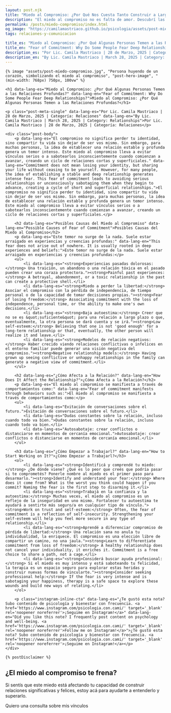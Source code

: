 ```yaml
---
layout: post.njk
title: "Miedo al Compromiso: ¿Por Qué Nos Cuesta Tanto Construir a Largo Plazo? | Blog Camila Mastriaco"
description: "El miedo al compromiso no es falta de amor. Descubrí las causas detrás de este temor, cómo afecta tus relaciones y los pasos que podés dar para superarlo."
permalink: /posts/miedo-compromiso/index.html
og_image: "https://camilamastriaco.github.io/psicologia/assets/post-miedo-compromiso.jpg"
tags: relaciones-y-comunicacion

title_es: "Miedo al Compromiso: ¿Por Qué Algunas Personas Temen a las Relaciones Profundas?"
title_en: "Fear of Commitment: Why Do Some People Fear Deep Relationships?"
description_es: "Por Lic. Camila Mastriaco | 28 de Marzo, 2025 | Categoría: Relaciones"
description_en: "By Lic. Camila Mastriaco | March 28, 2025 | Category: Relationships"
---
```




    {% image "assets/post-miedo-compromiso.jpg", "Persona huyendo de un corazón, simbolizando el miedo al compromiso", "post-hero-image", "(min-width: 768px) 750px, 100vw" %}
    
    <h1 data-lang-es="Miedo al Compromiso: ¿Por Qué Algunas Personas Temen a las Relaciones Profundas?" data-lang-en="Fear of Commitment: Why Do Some People Fear Deep Relationships?">Miedo al Compromiso: ¿Por Qué Algunas Personas Temen a las Relaciones Profundas?</h1>
<div id="share-buttons-container"></div>

    <p class="post-meta-single" data-lang-es="Por Lic. Camila Mastriaco | 28 de Marzo, 2025 | Categoría: Relaciones" data-lang-en="By Lic. Camila Mastriaco | March 28, 2025 | Category: Relationships">Por Lic. Camila Mastriaco | 28 de Marzo, 2025 | Categoría: Relaciones</p>
    
    <div class="post-body">
        <p data-lang-es="El compromiso no significa perder tu identidad, sino compartir tu vida sin dejar de ser vos mismo. Sin embargo, para muchas personas, la idea de establecer una relación estable y profunda genera un temor intenso. Este miedo al compromiso lleva a evitar vínculos serios o a sabotearlos inconscientemente cuando comienzan a avanzar, creando un ciclo de relaciones cortas y superficiales." data-lang-en="Commitment does not mean losing your identity, but sharing your life without ceasing to be yourself. However, for many people, the idea of establishing a stable and deep relationship generates intense fear. This fear of commitment leads to avoiding serious relationships or unconsciously sabotaging them when they begin to advance, creating a cycle of short and superficial relationships.">El compromiso no significa perder tu identidad, sino compartir tu vida sin dejar de ser vos mismo. Sin embargo, para muchas personas, la idea de establecer una relación estable y profunda genera un temor intenso. Este miedo al compromiso lleva a evitar vínculos serios o a sabotearlos inconscientemente cuando comienzan a avanzar, creando un ciclo de relaciones cortas y superficiales.</p>

        <h2 data-lang-es="Posibles Causas del Miedo al Compromiso" data-lang-en="Possible Causes of Fear of Commitment">Posibles Causas del Miedo al Compromiso</h2>
        <p data-lang-es="Este temor no surge de la nada. Suele estar arraigado en experiencias y creencias profundas:" data-lang-en="This fear does not arise out of nowhere. It is usually rooted in deep experiences and beliefs:">Este temor no surge de la nada. Suele estar arraigado en experiencias y creencias profundas:</p>
        <ul>
            <li data-lang-es="<strong>Experiencias pasadas dolorosas:</strong> Una traición, un abandono o una relación tóxica en el pasado pueden crear una coraza protectora."><strong>Painful past experiences:</strong> A betrayal, abandonment, or a toxic relationship in the past can create a protective shell.</li>
            <li data-lang-es="<strong>Miedo a perder la libertad:</strong> Asociar el compromiso con la pérdida de independencia, de tiempo personal o de la capacidad de tomar decisiones propias."><strong>Fear of losing freedom:</strong> Associating commitment with the loss of independence, personal time, or the ability to make one's own decisions.</li>
            <li data-lang-es="<strong>Baja autoestima:</strong> Creer que no se es &quot;suficiente&quot; para una relación a largo plazo o que, eventualmente, la otra persona se dará cuenta y se irá."><strong>Low self-esteem:</strong> Believing that one is not 'good enough' for a long-term relationship or that, eventually, the other person will realize it and leave.</li>
            <li data-lang-es="<strong>Modelos de relación negativos:</strong> Haber crecido viendo relaciones conflictivas o infelices en el entorno familiar puede generar una visión negativa del compromiso."><strong>Negative relationship models:</strong> Having grown up seeing conflictive or unhappy relationships in the family can generate a negative view of commitment.</li>
        </ul>

        <h2 data-lang-es="¿Cómo Afecta a la Relación?" data-lang-en="How Does It Affect the Relationship?">¿Cómo Afecta a la Relación?</h2>
        <p data-lang-es="El miedo al compromiso se manifiesta a través de comportamientos como:" data-lang-en="Fear of commitment manifests through behaviors such as:">El miedo al compromiso se manifiesta a través de comportamientos como:</p>
        <ul>
            <li data-lang-es="Evitación de conversaciones sobre el futuro.">Evitación de conversaciones sobre el futuro.</li>
            <li data-lang-es="Dudas constantes sobre la relación, incluso cuando todo va bien.">Dudas constantes sobre la relación, incluso cuando todo va bien.</li>
            <li data-lang-es="Autosabotaje: crear conflictos o distanciarse en momentos de cercanía emocional.">Autosabotaje: crear conflictos o distanciarse en momentos de cercanía emocional.</li>
        </ul>

        <h3 data-lang-es="¿Cómo Empezar a Trabajarl?" data-lang-en="How to Start Working on It?">¿Cómo Empezar a Trabajarl?</h3>
        <ol>
            <li data-lang-es="<strong>Identificá y comprendé tu miedo:</strong> ¿De dónde viene? ¿Qué es lo peor que creés que podría pasar si te comprometés? Ponerle nombre al miedo es el primer paso para desarmarlo."><strong>Identify and understand your fear:</strong> Where does it come from? What is the worst you think could happen if you commit? Naming the fear is the first step to disarming it.</li>
            <li data-lang-es="<strong>Trabajá en la confianza y la autoestima:</strong> Muchas veces, el miedo al compromiso es un reflejo de la inseguridad en uno mismo. Fortalecer tu autoestima te ayudará a sentirte más seguro/a en cualquier tipo de vínculo."><strong>Work on trust and self-esteem:</strong> Often, the fear of commitment is a reflection of self-insecurity. Strengthening your self-esteem will help you feel more secure in any type of relationship.</li>
            <li data-lang-es="<strong>Aprendé a diferenciar compromiso de pérdida de libertad:</strong> Una relación sana no anula tu individualidad, la enriquece. El compromiso es una elección libre de compartir un camino, no una jaula."><strong>Learn to differentiate commitment from loss of freedom:</strong> A healthy relationship does not cancel your individuality, it enriches it. Commitment is a free choice to share a path, not a cage.</li>
            <li data-lang-es="<strong>Considerá buscar ayuda profesional:</strong> Si el miedo es muy intenso y está saboteando tu felicidad, la terapia es un espacio seguro para explorar estas heridas y construir nuevas formas de vincularte."><strong>Consider seeking professional help:</strong> If the fear is very intense and is sabotaging your happiness, therapy is a safe space to explore these wounds and build new ways of relating.</li>
        </ol>
        
        <p class="instagram-inline-cta" data-lang-es="¿Te gustó esta nota? Subo contenido de psicología y bienestar con frecuencia. <a href='https://www.instagram.com/psicologia.con.cami/' target='_blank' rel='noopener noreferrer'>¡Seguime en Instagram!</a>" data-lang-en="Did you like this note? I frequently post content on psychology and well-being. <a href='https://www.instagram.com/psicologia.con.cami/' target='_blank' rel='noopener noreferrer'>Follow me on Instagram!</a>">¿Te gustó esta nota? Subo contenido de psicología y bienestar con frecuencia. <a href='https://www.instagram.com/psicologia.con.cami/' target='_blank' rel='noopener noreferrer'>¡Seguime en Instagram!</a></p>
    </div>
    
    {% postDisclaimer %}

<section id="cta-post" class="no-padding-bottom" class="animate-on-scroll">
        <h2 data-lang-es="¿El miedo al compromiso te frena?" data-lang-en="Does fear of commitment hold you back?">¿El miedo al compromiso te frena?</h2>
        <p data-lang-es="Si sentís que este miedo está afectando tu capacidad de construir relaciones significativas y felices, estoy acá para ayudarte a entenderlo y superarlo." data-lang-en="If you feel that this fear is affecting your ability to build meaningful and happy relationships, I am here to help you understand and overcome it.">Si sentís que este miedo está afectando tu capacidad de construir relaciones significativas y felices, estoy acá para ayudarte a entenderlo y superarlo.</p>
        <a 
            class="btn whatsapp-trigger" 
            data-location="post_compromiso_cta" 
            target="_blank" 
            rel="noopener noreferrer" 
            data-lang-es="Quiero una consulta sobre mis vínculos" 
            data-lang-en="I want a consultation about my relationships" 
            data-whatsapp-es="Hola Camila, leí tu nota sobre el miedo al compromiso y quisiera consultarte sobre las sesiones." 
            data-whatsapp-en="Hi Camila, I read your note about fear of commitment and would like to ask about the sessions." 
        >Quiero una consulta sobre mis vínculos</a>
    </section>
